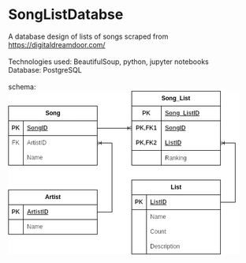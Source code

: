 # SongListDatabse
A database design of lists of songs scraped from https://digitaldreamdoor.com/<br/>
<br/>
Technologies used: BeautifulSoup, python, jupyter notebooks<br/>
Database: PostgreSQL<br/>
<br/>
schema:<br/>
![alt text](https://github.com/NisoomV/SongListDatabse/blob/main/schema.png?raw=true)

